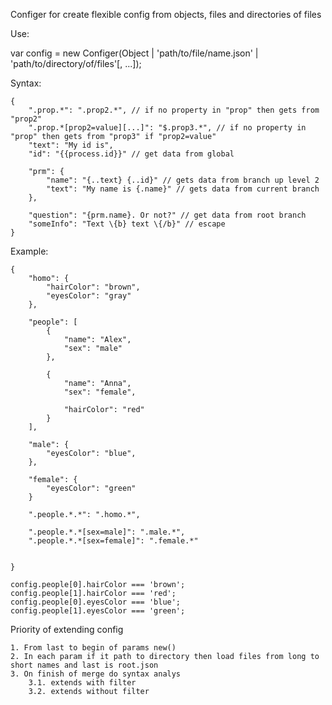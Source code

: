 Configer for create flexible config from objects, files and directories of files

Use:

var config = new Configer(Object | 'path/to/file/name.json' | 'path/to/directory/of/files'[, ...]);

Syntax:

    {
        ".prop.*": ".prop2.*", // if no property in "prop" then gets from "prop2"
        ".prop.*[prop2=value][...]": "$.prop3.*", // if no property in "prop" then gets from "prop3" if "prop2=value" 
        "text": "My id is",
        "id": "{{process.id}}" // get data from global 
        
        "prm": {
            "name": "{..text} {..id}" // gets data from branch up level 2
            "text": "My name is {.name}" // gets data from current branch
        },
        
        "question": "{prm.name}. Or not?" // get data from root branch
        "someInfo": "Text \{b} text \{/b}" // escape
    }

Example:

    {
        "homo": {
            "hairColor": "brown",
            "eyesColor": "gray"
        },
        
        "people": [
            {
                "name": "Alex",
                "sex": "male"
            },
            
            {
                "name": "Anna",
                "sex": "female",
                
                "hairColor": "red"
            }
        ],
        
        "male": {
            "eyesColor": "blue",           
        },
        
        "female": {
            "eyesColor": "green"
        }
        
        ".people.*.*": ".homo.*",
        
        ".people.*.*[sex=male]": ".male.*",
        ".people.*.*[sex=female]": ".female.*"
        
        
    }
    
    config.people[0].hairColor === 'brown';
    config.people[1].hairColor === 'red';
    config.people[0].eyesColor === 'blue';
    config.people[1].eyesColor === 'green';
    

Priority of extending config
    
    1. From last to begin of params new()
    2. In each param if it path to directory then load files from long to short names and last is root.json
    3. On finish of merge do syntax analys
        3.1. extends with filter
        3.2. extends without filter

    
    
    
